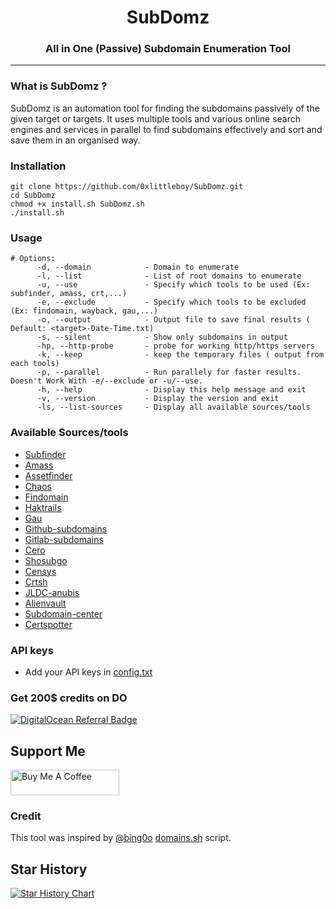 <h1 align="center">
  <b>SubDomz</b>
  <br>
</h1> 
<h3 align="center">
All in One (Passive) Subdomain Enumeration Tool
</p>
  
-----------------------------
### What is SubDomz ?
 SubDomz is an automation tool for finding the subdomains passively of the given target or targets. It uses multiple tools and various online search engines and services in parallel to find subdomains effectively and sort and save them in an organised way.


### Installation
```
git clone https://github.com/0xlittleboy/SubDomz.git
cd SubDomz 
chmod +x install.sh SubDomz.sh
./install.sh
```

### Usage
```
# Options:
      -d, --domain            - Domain to enumerate
      -l, --list              - List of root domains to enumerate
      -u, --use               - Specify which tools to be used (Ex: subfinder, amass, crt,...)
      -e, --exclude           - Specify which tools to be excluded (Ex: findomain, wayback, gau,...)
      -o, --output            - Output file to save final results ( Default: <target>-Date-Time.txt)
      -s, --silent            - Show only subdomains in output
      -hp, --http-probe       - probe for working http/https servers
      -k, --keep              - keep the temporary files ( output from each tools)
      -p, --parallel          - Run parallely for faster results. Doesn't Work With -e/--exclude or -u/--use.
      -h, --help              - Display this help message and exit
      -v, --version           - Display the version and exit
      -ls, --list-sources     - Display all available sources/tools
```

### Available Sources/tools
- [Subfinder](https://github.com/projectdiscovery/subfinder)
- [Amass](https://github.com/owasp-amass/amass)
- [Assetfinder](https://github.com/tomnomnom/assetfinder)
- [Chaos](https://github.com/projectdiscovery/chaos-client)
- [Findomain](https://github.com/Findomain/Findomain)
- [Haktrails](https://github.com/hakluke/haktrails)
- [Gau](https://github.com/lc/gau)
- [Github-subdomains](https://github.com/gwen001/github-subdomains)
- [Gitlab-subdomains](https://github.com/gwen001/gitlab-subdomains)
- [Cero](https://github.com/glebarez/cero)
- [Shosubgo](https://github.com/incogbyte/shosubgo)
- [Censys](https://search.censys.io/)
- [Crtsh](https://crt.sh/)
- [JLDC-anubis](https://jldc.me/anubis)
- [Alienvault](https://otx.alienvault.com)
- [Subdomain-center](https://api.subdomain.center)
- [Certspotter](https://api.certspotter.com)

### API keys
+ Add your API keys in [config.txt](https://github.com/0xPugazh/SubDomz/blob/master/config.txt)

### Get 200$ credits on DO
[![DigitalOcean Referral Badge](https://web-platforms.sfo2.cdn.digitaloceanspaces.com/WWW/Badge%201.svg)](https://www.digitalocean.com/?refcode=87789189e3ea&utm_campaign=Referral_Invite&utm_medium=Referral_Program&utm_source=badge)

## Support Me
<a href="https://www.buymeacoffee.com/0xPugazh" target="_blank"><img src="https://cdn.buymeacoffee.com/buttons/default-orange.png" alt="Buy Me A Coffee" height="41" width="174"></a>

### Credit
This tool was inspired by [@bing0o](https://github.com/bing0o) [domains.sh](https://github.com/bing0o/bash_scripting/blob/master/domains.sh) script.

## Star History

<a href="https://star-history.com/#0xPugazh/SubDomz&Date">
  <picture>
    <source media="(prefers-color-scheme: dark)" srcset="https://api.star-history.com/svg?repos=0xPugazh/SubDomz&type=Date&theme=dark" />
    <source media="(prefers-color-scheme: light)" srcset="https://api.star-history.com/svg?repos=0xPugazh/SubDomz&type=Date" />
    <img alt="Star History Chart" src="https://api.star-history.com/svg?repos=0xPugazh/SubDomz&type=Date" />
  </picture>
</a>
